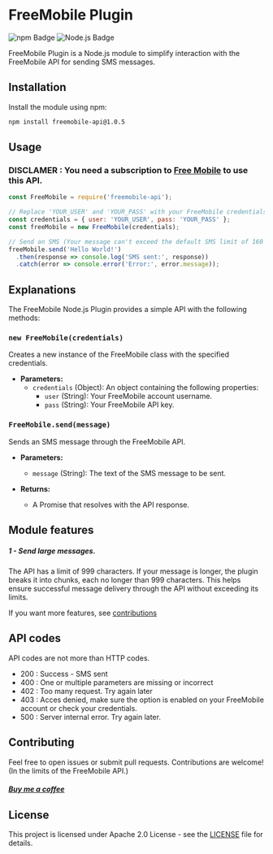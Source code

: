 # FreeMobile Plugin
![npm Badge](https://img.shields.io/badge/npm-CB3837?logo=npm&logoColor=fff&style=flat) ![Node.js Badge](https://img.shields.io/badge/Node.js-393?logo=nodedotjs&logoColor=fff&style=flat)

FreeMobile Plugin is a Node.js module to simplify interaction with the FreeMobile API for sending SMS messages.

## Installation

Install the module using npm:

```bash
npm install freemobile-api@1.0.5
```

## Usage
### DISCLAMER : You need a subscription to [Free Mobile](mobile.free.fr) to use this API.
```js
const FreeMobile = require('freemobile-api');

// Replace 'YOUR_USER' and 'YOUR_PASS' with your FreeMobile credentials
const credentials = { user: 'YOUR_USER', pass: 'YOUR_PASS' };
const freeMobile = new FreeMobile(credentials);

// Send an SMS (Your message can't exceed the default SMS limit of 160 character.)
freeMobile.send('Hello World!')
  .then(response => console.log('SMS sent:', response))
  .catch(error => console.error('Error:', error.message));
```

## Explanations

The FreeMobile Node.js Plugin provides a simple API with the following methods:

### `new FreeMobile(credentials)`

Creates a new instance of the FreeMobile class with the specified credentials.

- **Parameters:**
  - `credentials` (Object): An object containing the following properties:
    - `user` (String): Your FreeMobile account username.
    - `pass` (String): Your FreeMobile API key.

### `FreeMobile.send(message)`

Sends an SMS message through the FreeMobile API.

- **Parameters:**
  - `message` (String): The text of the SMS message to be sent.

- **Returns:**
  - A Promise that resolves with the API response.

## Module features

##### 1 - Send large messages.
The API has a limit of 999 characters. If your message is longer, the plugin breaks it into chunks, each no longer than 999 characters. This helps ensure successful message delivery through the API without exceeding its limits.

If you want more features, see [contributions](#contributing)

## API codes

API codes are not more than HTTP codes.
- 200 : Success - SMS sent
- 400 : One or multiple parameters are missing or incorrect
- 402 : Too many request. Try again later
- 403 : Acces denied, make sure the option is enabled on your FreeMobile account or check your credentials.
- 500 : Server internal error. Try again later.

## Contributing

Feel free to open issues or submit pull requests. Contributions are welcome! (In the limits of the FreeMobile API.)

##### [Buy me a coffee](https://paypal.me/zarcrosstv)

## License

This project is licensed under Apache 2.0 License - see the [LICENSE](https://github.com/Zarcross-dev/freemobile-api/blob/main/LICENSE) file for details.
